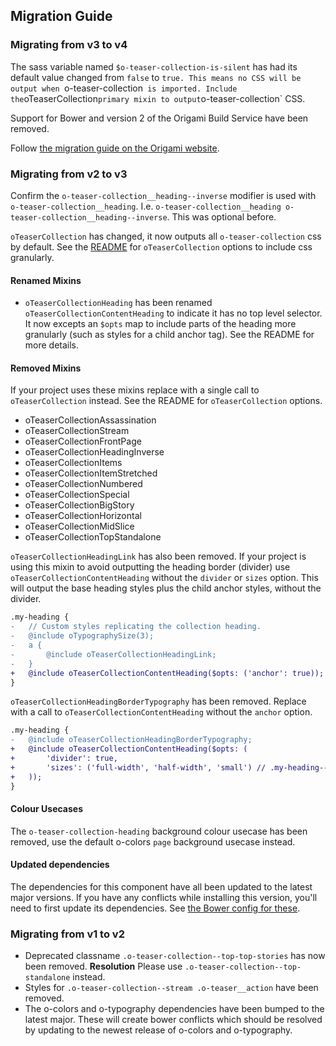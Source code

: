## Migration Guide

### Migrating from v3 to v4

The sass variable named `$o-teaser-collection-is-silent` has had its default value changed from `false` to `true. This means no CSS will be output when `o-teaser-collection`  is imported. Include the `oTeaserCollection` primary mixin to output `o-teaser-collection` CSS.

Support for Bower and version 2 of the Origami Build Service have been removed.

Follow [the migration guide on the Origami website](https://origami.ft.com/docs/tutorials/bower-to-npm/).

### Migrating from v2 to v3

Confirm the `o-teaser-collection__heading--inverse` modifier is used with `o-teaser-collection__heading`. I.e. `o-teaser-collection__heading o-teaser-collection__heading--inverse`. This was optional before.

`oTeaserCollection` has changed, it now outputs all `o-teaser-collection` css by default. See the [README](./README.md) for `oTeaserCollection` options to include css granularly.

#### Renamed Mixins
- `oTeaserCollectionHeading` has been renamed `oTeaserCollectionContentHeading` to indicate it has no top level selector. It now excepts an `$opts` map to include parts of the heading more granularly (such as styles for a child anchor tag). See the README for more details.

#### Removed Mixins

If your project uses these mixins replace with a single call to `oTeaserCollection` instead. See the README for `oTeaserCollection` options.
- oTeaserCollectionAssassination
- oTeaserCollectionStream
- oTeaserCollectionFrontPage
- oTeaserCollectionHeadingInverse
- oTeaserCollectionItems
- oTeaserCollectionItemStretched
- oTeaserCollectionNumbered
- oTeaserCollectionSpecial
- oTeaserCollectionBigStory
- oTeaserCollectionHorizontal
- oTeaserCollectionMidSlice
- oTeaserCollectionTopStandalone


`oTeaserCollectionHeadingLink` has also been removed. If your project is using this mixin to avoid outputting the heading border (divider) use `oTeaserCollectionContentHeading` without the `divider` or `sizes` option. This will output the base heading styles plus the child anchor styles, without the divider.
```diff
.my-heading {
-   // Custom styles replicating the collection heading.
-	@include oTypographySize(3);
-	a {
-		@include oTeaserCollectionHeadingLink;
-	}
+	@include oTeaserCollectionContentHeading($opts: ('anchor': true));
}
```

`oTeaserCollectionHeadingBorderTypography` has been removed. Replace with a call to `oTeaserCollectionContentHeading` without the `anchor` option.
```diff
.my-heading {
-   @include oTeaserCollectionHeadingBorderTypography;
+	@include oTeaserCollectionContentHeading($opts: (
+       'divider': true,
+       'sizes': ('full-width', 'half-width', 'small') // .my-heading--small, etc.
+   ));
}
```

#### Colour Usecases

The `o-teaser-collection-heading` background colour usecase has been removed, use the default o-colors `page` background usecase instead.

#### Updated dependencies

The dependencies for this component have all been updated to the latest major versions.
If you have any conflicts while installing this version, you'll need to first update
its dependencies. See [the Bower config for these](./bower.json).

### Migrating from v1 to v2

- Deprecated classname `.o-teaser-collection--top-top-stories` has now been removed. __Resolution__ Please use `.o-teaser-collection--top-standalone` instead.
- Styles for `.o-teaser-collection--stream .o-teaser__action` have been removed.
- The o-colors and o-typography dependencies have been bumped to the latest major. These will create bower conflicts which should be resolved by updating to the newest release of o-colors and o-typography.
